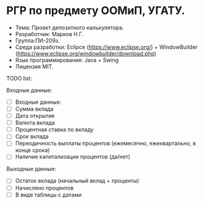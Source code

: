 # РГР по предмету ООМиП, УГАТУ.
* Тема: Проект депозитного калькулятора. 
* Разработчик: Марков Н.Г. 
* Группа:ПИ-209з.
* Среда разработки: Eclipce (https://www.eclipse.org/) + WindowBuilder (https://www.eclipse.org/windowbuilder/download.php)
* Язык программирования: Java + Swing
* Лицензия MIT.

TODO list:

Входные данные:
- [ ] Входные данные:
- [ ] Сумма вклада
- [ ] Дата открытия
- [ ] Валюта вклада
- [ ] Процентная ставка по вкладу
- [ ] Срок вклада
- [ ] Переодичность выплаты процентов (ежемесячно, ежеквартально, в конце срока)
- [ ] Наличие капитализации процентов (да/нет)

Выходные данные:
- [ ] Остаток вклада (начальный вклад + проценты)
- [ ] Начислено процентов
- [ ] В виде таблицы с датами
